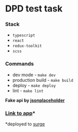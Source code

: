 # DPD test task

### Stack
  - `typescript`
  - `react`
  - `redux-toolkit`
  - `scss`

### Commands
  - dev mode - `make dev`
  - production build - `make build`
  - deploy - `make deploy`
  - lint - `make lint`

**Fake api by [jsonplaceholder](https://jsonplaceholder.typicode.com/)**

### [Link to app](https://dpd-test-task-react-redux-ts.surge.sh/)*

*deployed to [surge](https://surge.sh/)